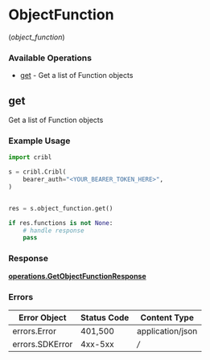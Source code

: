# ObjectFunction
(*object_function*)

### Available Operations

* [get](#get) - Get a list of Function objects

## get

Get a list of Function objects

### Example Usage

```python
import cribl

s = cribl.Cribl(
    bearer_auth="<YOUR_BEARER_TOKEN_HERE>",
)


res = s.object_function.get()

if res.functions is not None:
    # handle response
    pass

```


### Response

**[operations.GetObjectFunctionResponse](../../models/operations/getobjectfunctionresponse.md)**
### Errors

| Error Object     | Status Code      | Content Type     |
| ---------------- | ---------------- | ---------------- |
| errors.Error     | 401,500          | application/json |
| errors.SDKError  | 4xx-5xx          | */*              |
